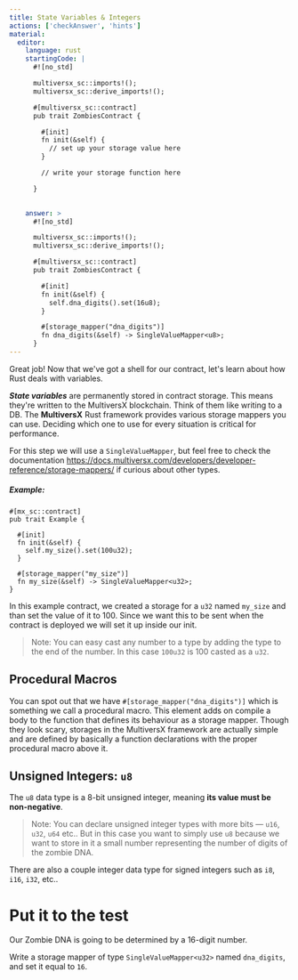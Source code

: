 ```yaml
---
title: State Variables & Integers
actions: ['checkAnswer', 'hints']
material:
  editor:
    language: rust
    startingCode: |
      #![no_std]

      multiversx_sc::imports!();
      multiversx_sc::derive_imports!();

      #[multiversx_sc::contract]
      pub trait ZombiesContract {

        #[init]
        fn init(&self) {
          // set up your storage value here
        }

        // write your storage function here

      }

      
    answer: >
      #![no_std]

      multiversx_sc::imports!();
      multiversx_sc::derive_imports!();

      #[multiversx_sc::contract]
      pub trait ZombiesContract {

        #[init]
        fn init(&self) {
          self.dna_digits().set(16u8);
        }

        #[storage_mapper("dna_digits")]
        fn dna_digits(&self) -> SingleValueMapper<u8>;
      }
---
```


Great job! Now that we've got a shell for our contract, let's learn about how Rust deals with variables.

**_State variables_** are permanently stored in contract storage. This means they're written to the MultiversX blockchain. Think of them like writing to a DB. The **MultiversX** Rust framework provides various storage mappers you can use. Deciding which one to use for every situation is critical for performance.

For this step we will use a `SingleValueMapper`, but feel free to check the documentation https://docs.multiversx.com/developers/developer-reference/storage-mappers/ if curious about other types.

##### Example:
```
#[mx_sc::contract]
pub trait Example {

  #[init]
  fn init(&self) {
    self.my_size().set(100u32);
  }

  #[storage_mapper("my_size")]
  fn my_size(&self) -> SingleValueMapper<u32>;
}
```

In this example contract, we created a storage for a `u32` named `my_size` and than set the value of it to 100. Since we want this to be sent when the contract is deployed we will set it up inside our init.

> Note: You can easy cast any number to a type by adding the type to the end of the number. In this case `100u32` is 100 casted as a `u32`.

## Procedural Macros

You can spot out that we have `#[storage_mapper("dna_digits")]` which is something we call a procedural macro. This element adds on compile a body to the function that defines its behaviour as a storage mapper. Though they look scary, storages in the MultiversX framework are actually simple and are defined by basically a function declarations with the proper procedural macro above it.

## Unsigned Integers: `u8`

The `u8` data type is a 8-bit unsigned integer, meaning **its value must be non-negative**. 

> Note: You can declare unsigned integer types with more bits — `u16`, `u32`, `u64` etc.. But in this case you want to simply use `u8` because we want to store in it a small number representing the number of digits of the zombie DNA.

There are also a couple integer data type for signed integers such as `i8`, `i16`, `i32`, etc..

# Put it to the test

Our Zombie DNA is going to be determined by a 16-digit number.

Write a storage mapper of type `SingleValueMapper<u32>` named `dna_digits`, and set it equal to `16`.
